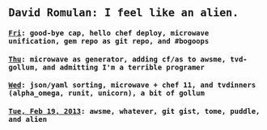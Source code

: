 <tt>

## David Romulan: I feel like an alien.

#### [Fri][20130222]: good-bye cap, hello chef deploy, microwave unification, gem repo as git repo, and #bogoops

#### [Thu][20130221]: microwave as generator, adding cf/as to awsme, tvd-gollum, and admitting I'm a terrible programer

#### [Wed][20130220]: json/yaml sorting, microwave + chef 11, and tvdinners (alpha_omega, runit, unicorn), a bit of gollum

#### [Tue, Feb 19, 2013][20130219]: awsme, whatever, git gist, tome, puddle, and alien

</tt>

[20130222]: articles/20130222.html
[20130221]: articles/20130221.html
[20130220]: articles/20130220.html
[20130219]: articles/20130219.html
